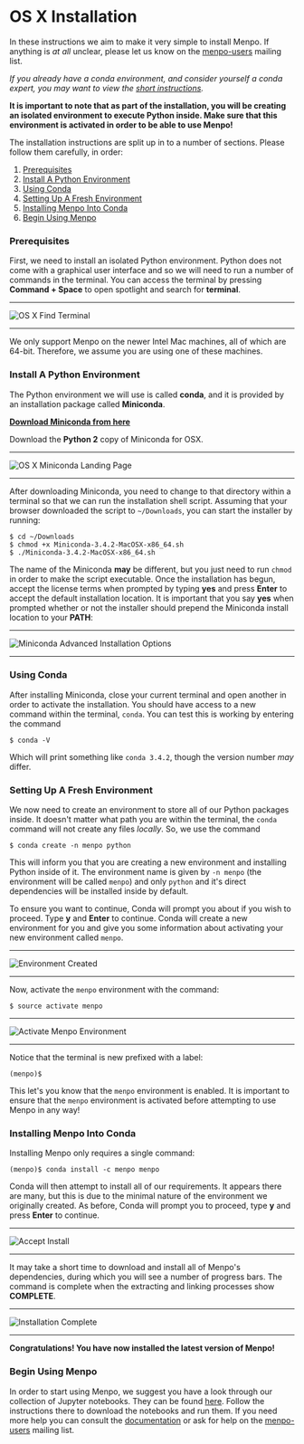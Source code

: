 OS X Installation
=================

In these instructions we aim to make it very simple to install Menpo.
If anything is *at all* unclear, please let us know on the
[menpo-users](https://groups.google.com/forum/#!forum/menpo-users) mailing list.

*If you already have a conda environment, and consider yourself a conda expert,
you may want to view the 
[short instructions](expert.md).*

**It is important to note that as part of the installation, you will be creating
an isolated environment to execute Python inside. Make sure that this
environment is activated in order to be able to use Menpo!**

The installation instructions are split up in to a number of sections. Please
follow them carefully, in order:

  1. [Prerequisites](#prerequisites)
  2. [Install A Python Environment](#install-a-python-environment)
  3. [Using Conda](#using-conda)
  4. [Setting Up A Fresh Environment](#setting-up-a-fresh-environment)
  5. [Installing Menpo Into Conda](#installing-menpo-into-conda)
  6. [Begin Using Menpo](#begin-using-menpo)
  
### Prerequisites
First, we need to install an isolated Python environment.
Python does not come with a graphical user interface and so we will need to run
a number of commands in the terminal. You can access the terminal by pressing
**Command + Space** to open spotlight and search for **terminal**.

********************************************************************************
![OS X Find Terminal](images/OSX-Terminal.png)
********************************************************************************

We only support Menpo on the newer Intel Mac machines, all of which are 64-bit.
Therefore, we assume you are using one of these machines.

### Install A Python Environment
The Python environment we will use is called **conda**, and it is provided by
an installation package called **Miniconda**.

**[Download Miniconda from here](http://conda.pydata.org/miniconda.html)**

Download the **Python 2** copy of Miniconda for OSX.

********************************************************************************
![OS X Miniconda Landing Page](images/OSX-Miniconda-Landing.png)
********************************************************************************

After downloading Miniconda, you need to change to that directory within a
terminal so that we can run the installation shell script. Assuming that your
browser downloaded the script to `~/Downloads`, you can start the installer
by running:
```
$ cd ~/Downloads
$ chmod +x Miniconda-3.4.2-MacOSX-x86_64.sh
$ ./Miniconda-3.4.2-MacOSX-x86_64.sh
```
The name of the Miniconda **may** be different, but you just need to run `chmod`
in order to make the script executable. Once the installation has begun, accept
the license terms when prompted by typing **yes** and press **Enter** to accept
the default installation location. It is important that you say **yes** when
prompted whether or not the installer should prepend the Miniconda install
location to your **PATH**:

********************************************************************************
![Miniconda Advanced Installation Options](images/OSX-Miniconda-Settings.png)
********************************************************************************

### Using Conda
After installing Miniconda, close your current terminal and open another in
order to activate the installation. You should have access to a new command
within the terminal, `conda`. You can test this is working by entering the
command
```
$ conda -V
```
Which will print something like ``conda 3.4.2``, though the version number *may*
differ.

### Setting Up A Fresh Environment
We now need to create an environment to store all of our Python packages inside.
It doesn't matter what path you are within the terminal, the
`conda` command will not create any files *locally*. So, we use the command
```
$ conda create -n menpo python
```
This will inform you that you are creating a new environment and installing
Python inside of it. The environment name is given by `-n menpo` (the
environment will be called `menpo`) and only `python` and it's direct
dependencies will be installed inside by default.

To ensure you want to continue, Conda will prompt you
about if you wish to proceed. Type **y** and **Enter** to continue.
Conda will create a new environment for you and give you some information
about activating your new environment called `menpo`.

********************************************************************************
![Environment Created](images/OSX-Env-Created.png)
********************************************************************************

Now, activate the `menpo` environment with the command:
```
$ source activate menpo
```
********************************************************************************
![Activate Menpo Environment](images/OSX-Activate-Env.png)
********************************************************************************

Notice that the terminal is new prefixed with a label:
 ```
(menpo)$
```
This let's you know that the `menpo` environment is enabled. It is important
to ensure that the `menpo` environment is activated before attempting to
use Menpo in any way!

### Installing Menpo Into Conda
Installing Menpo only requires a single command:
```
(menpo)$ conda install -c menpo menpo
```
Conda will then attempt to install all of our requirements. It appears there are
many, but this is due to the minimal nature of the environment we originally
created. As before, Conda will prompt you to proceed, type **y** and press
**Enter** to continue.

********************************************************************************
![Accept Install](images/OSX-Install-Accept.png)
********************************************************************************

It may take a short time to download and install all of Menpo's dependencies,
during which you will see a number of progress bars. The command is complete
when the extracting and linking processes show **COMPLETE**.

********************************************************************************
![Installation Complete](images/OSX-Install-Complete.png)
********************************************************************************

**Congratulations! You have now installed the latest version of Menpo!**

### Begin Using Menpo
In order to start using Menpo, we suggest you have a look through our collection
of Jupyter notebooks. They can be found [here](../../notebooks.md).
Follow the instructions there to download the notebooks and run them. If you
need more help you can consult the
[documentation](http://menpo.readthedocs.org) or ask for help on the
[menpo-users](https://groups.google.com/forum/#!forum/menpo-users) mailing list.
